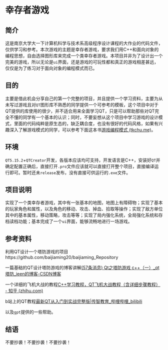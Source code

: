# 幸存者游戏

## 简介

这是南京大学大一下计算机科学与技术系高级程序设计课程的大作业的代码文件，仅供学习和参考。本次游戏的主题是幸存者游戏，要求我们用C++和面向对象的编程思想，自由选择图形库来完成一个类幸存者游戏。本项目并非为了设计出一个完美的游戏，所以无论是`ui`界面，还是游戏的可玩性都和真正的游戏相差甚远，仅仅是为了练习对于面向对象的编程模式而已。

## 目的

主要是借此机会分享自己的第一个完整的项目，并且提供一个学习资料，主要为从未写过游戏且对`QT`图形库不熟悉的同学提供一个可参考的模板，这个项目中对于QT提供的库使用的很少，并不适合用来全面学习QT，只是可以帮助那些对QT完全不懂的同学有一个基本的认识；同时，不要妄想从这个项目中学习游戏的设计模式，里面的代码纯粹是原生态的，缺乏耦合度，也没有很好的代码风格，如果有兴趣深入了解游戏模式的同学，可以参考下面这本书[游戏编程模式 (tkchu.me)](https://gpp.tkchu.me/)。

## 环境

`QT5.15.2`+`QTCreator`开发，各版本应该均可支持，开发语言是C++，安装好`QT`并确定配置正确后，直接打开`.pro`文件应该就可以直接打开整个项目，直接编译运行即可。暂时还未`release`发布，没有直接可供运行的`.exe`文件。

## 项目说明

实现了一个类幸存者游戏，其中有一张基本的地图，地图上有障碍物；实现了基本的玩家角色和属性，以及角色的移动、攻击、掉血、拾取等操作；实现了敌方单位其中的基本属性，移动策略，攻击等等；实现了局内强化系统，全局强化系统和存档读档功能；基本完成了一个`ui`界面，能够流畅地进行一场游戏。

## 参考资料

利用QT设计一个塔防游戏的项目https://github.com/baijiaming20/baijiaming_Repository

一篇基础的QT设计塔防游戏的博客讲解[(57条消息) Qt之塔防游戏 c++（一）_qt 塔防_ieen的博客-CSDN博客](https://blog.csdn.net/m0_47055280/article/details/106918193)

一个详细的飞机大战的教程[C++学习教程，QT飞机大战教程（含详细步骤教程） - 知乎 (zhihu.com)](https://zhuanlan.zhihu.com/p/106044190)

b站上的QT教程[最新QT从入门到实战完整版|传智教育_哔哩哔哩_bilibili](https://www.bilibili.com/video/BV1g4411H78N/?spm_id_from=333.999.0.0)

以及`gpt`提供的一些帮助。

## 结语

不要抄袭！不要抄袭！不要抄袭！